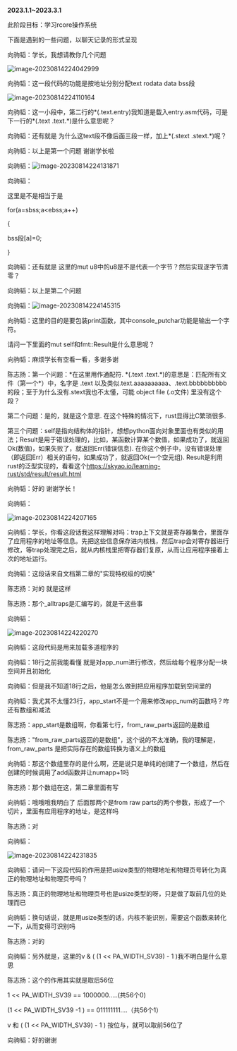 **2023.1.1\~2023.3.1**

此阶段目标：学习rcore操作系统

下面是遇到的一些问题，以聊天记录的形式呈现

向驹韬：学长，我想请教你几个问题

![image-20230814224042999](image\image-20230814224042999.png)

向驹韬：这一段代码的功能是按地址分别分配text rodata data bss段

![image-20230814224110164](image\image-20230814224110164.png)

向驹韬：这一小段中，第二行的\*(.text.entry)我知道是载入entry.asm代码，可是下一行的\*(.text .text.\*)是什么意思呢？

向驹韬：还有就是 为什么这text段不像后面三段一样，加上\*(.stext .stext.\*)呢？

向驹韬：以上是第一个问题 谢谢学长啦

向驹韬：![image-20230814224131871](image\image-20230814224131871.png)

向驹韬：

这里是不是相当于是

for(a=sbss;a\<ebss;a++)

{

bss段\[a\]=0;

}

向驹韬：还有就是 这里的mut u8中的u8是不是代表一个字节？然后实现逐字节清零？

向驹韬：以上是第二个问题

向驹韬：![image-20230814224145315](image\image-20230814224145315.png)

向驹韬：这里的目的是要包装print函数，其中console_putchar功能是输出一个字符。

请问一下里面的mut self和fmt::Result是什么意思呢？

向驹韬：麻烦学长有空看一看，多谢多谢

陈志扬：第一个问题：\*在这里用作通配符. \*(.text .text.\*)的意思是：匹配所有文件（第一个\*）中，名字是 .text 以及类似.text.aaaaaaaaaa、.text.bbbbbbbbbb的段；至于为什么没有.stext我也不太懂，可能 object file (.o文件) 里没有这个段？

第二个问题：是的，就是这个意思. 在这个特殊的情况下，rust显得比C繁琐很多.

第三个问题：self是指向结构体的指针，想想python面向对象里面也有类似的用法；Result是用于错误处理的，比如，某函数计算某个数值，如果成功了，就返回Ok(数值)，如果失败了，就返回Err(错误信息). 在你这个例子中，没有错误处理（即返回Err）相关的语句，如果成功了，就返回Ok(一个空元组). Result是利用rust的泛型实现的，看看这个<https://skyao.io/learning-rust/std/result/result.html>

向驹韬：好的 谢谢学长！

向驹韬：

![image-20230814224207165](image\image-20230814224207165.png)

向驹韬：学长，你看这段话我这样理解对吗：trap上下文就是寄存器集合，里面存了应用程序的地址等信息。先把这些信息保存进内核栈，然后trap会对寄存器进行修改，等trap处理完之后，就从内核栈里把寄存器们复原，从而让应用程序接着上次的地址运行。

向驹韬：这段话来自文档第二章的"实现特权级的切换"

陈志扬：对的 就是这样

陈志扬：那个_alltraps是汇编写的，就是干这些事

向驹韬：

![image-20230814224220270](image\image-20230814224220270.png)

向驹韬：这段代码是用来加载多道程序的

向驹韬：18行之前我能看懂 就是对app_num进行修改，然后给每个程序分配一块空间并且初始化

向驹韬：但是我不知道18行之后，他是怎么做到把应用程序加载到空间里的

向驹韬：我尤其不太懂23行，app_start不是一个用来修改app_num的函数吗？咋还有数组和减法

陈志扬：app_start是数组啊，你看第七行，from_raw_parts返回的是数组

陈志扬："from_raw_parts返回的是数组"，这个说的不太准确，我的理解是，from_raw_parts 是把实际存在的数组转换为语义上的数组

向驹韬：那这个数组里存的是什么啊，还是说只是单纯的创建了一个数组，然后在创建的时候调用了add函数并让numapp+1吗

陈志扬：那个数组在这，第二章里面有写

向驹韬：哦哦哦我明白了 后面那两个是from raw parts的两个参数，形成了一个切片，里面有应用程序的地址，是这样吗

陈志扬：对

向驹韬：

![image-20230814224231835](image\image-20230814224231835.png)

向驹韬：请问一下这段代码的作用是把usize类型的物理地址和物理页号转化为真正的物理地址和物理页号吗？

陈志扬：真正的物理地址和物理页号也是usize类型的呀，只是做了取前几位的处理而已

向驹韬：换句话说，就是用usize类型的话，内核不能识别，需要这个函数来转化一下，从而变得可识别吗

陈志扬：对的

向驹韬：另外就是，这里的v & ( (1 \<\< PA_WIDTH_SV39) - 1 )我不明白是什么意思

陈志扬：这个的作用其实就是取后56位

1 \<\< PA_WIDTH_SV39 == 1000000\.....(共56个0)

(1 \<\< PA_WIDTH_SV39 -1 ) == 011111111\....（共56个1）

v 和 ( (1 \<\< PA_WIDTH_SV39) - 1 ) 按位与，就可以取前56位了

向驹韬：好的谢谢
